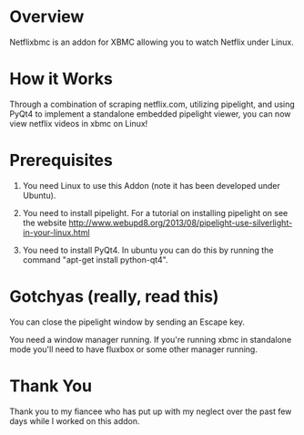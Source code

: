Overview
========

Netflixbmc is an addon for XBMC allowing you to watch Netflix under Linux.


How it Works
============

Through a combination of scraping netflix.com, utilizing pipelight, and using
PyQt4 to implement a standalone embedded pipelight viewer, you can now view 
netflix videos in xbmc on Linux!


Prerequisites
=============

1. You need Linux to use this Addon (note it has been developed under Ubuntu).

2. You need to install pipelight.  For a tutorial on installing pipelight on 
   see the website 
   http://www.webupd8.org/2013/08/pipelight-use-silverlight-in-your-linux.html

3. You need to install PyQt4.  In ubuntu you can do this by running the 
   command "apt-get install python-qt4".


Gotchyas (really, read this)
============================

You can close the pipelight window by sending an Escape key.

You need a window manager running.  If you're running xbmc in standalone mode
you'll need to have fluxbox or some other manager running.


Thank You
=========

Thank you to my fiancee who has put up with my neglect over the past few days
while I worked on this addon.


